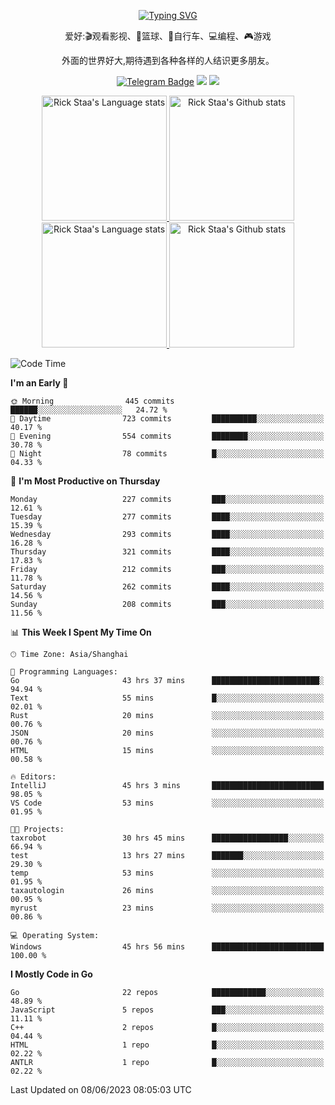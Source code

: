 <div align="center"> 

[![Typing SVG](https://readme-typing-svg.herokuapp.com?size=25&duration=2500&color=eeeeee&vCenter=true&width=200&height=40&lines=Hi+there+%F0%9F%91%8B%F0%9F%8F%BB;I'm+DanBai)](https://git.io/typing-svg)

爱好:🎬观看影视、🏀篮球、🚴自行车、💻编程、🎮游戏

外面的世界好大,期待遇到各种各样的人结识更多朋友。

[![Telegram Badge](https://img.shields.io/badge/-Telegram-blue?style=flat&logo=Telegram&logoColor=white)](https://t.me/danbai9420) 
[![](https://img.shields.io/badge/-Blog-brightgreen?style=flat&logo=Blogger&logoColor=white)](https://p00q.cn)
[![](https://img.shields.io/badge/-Email-red?style=flat&logo=Mail.Ru&logoColor=white)](mailto:danbai@88.com)
</div>

<!-- Light Mode -->
<div align="center"> 
<a href="https://github.com/anuraghazra/github-readme-stats#gh-light-mode-only">
<img height=200 src="https://github-readme-stats-git-master-rstaa-rickstaa.vercel.app/api/top-langs/?username=danbai225&layout=compact&langs_count=10&hide_border=1&role=OWNER,COLLABORATOR#gh-light-mode-only" alt="Rick Staa's Language stats" />
</a>
<a href="https://github.com/anuraghazra/github-readme-stats#gh-light-mode-only">
<img height=200 src="https://github-readme-stats-git-master-rstaa-rickstaa.vercel.app/api?username=danbai225&show_icons=true&count_private=true&line_height=28&hide_border=1&include_all_commits=true&card_width=450&role=OWNER,COLLABORATOR&exclude_repo=github-readme-stats#gh-light-mode-only" alt="Rick Staa's Github stats" />
</a>
</div>

<!-- Dark Mode -->
<div align="center"> 
<a href="https://github.com/anuraghazra/github-readme-stats#gh-dark-mode-only">
<img height=200 src="https://github-readme-stats-git-master-rstaa-rickstaa.vercel.app/api/top-langs/?username=danbai225&layout=compact&langs_count=10&hide_border=1&role=OWNER,COLLABORATOR&theme=github_dark#gh-dark-mode-only" alt="Rick Staa's Language stats" />
</a>
<a href="https://github.com/anuraghazra/github-readme-stats#gh-dark-mode-only">
<img height=200 src="https://github-readme-stats-git-master-rstaa-rickstaa.vercel.app/api?username=danbai225&show_icons=true&count_private=true&line_height=28&hide_border=1&include_all_commits=true&card_width=450&role=OWNER,COLLABORATOR&exclude_repo=github-readme-stats&theme=github_dark#gh-dark-mode-only" alt="Rick Staa's Github stats" />
</a>
</div>

<!--START_SECTION:waka-->
![Code Time](http://img.shields.io/badge/Code%20Time-409%20hrs%2048%20mins-blue)

**I'm an Early 🐤** 

```text
🌞 Morning                445 commits         ██████░░░░░░░░░░░░░░░░░░░   24.72 % 
🌆 Daytime                723 commits         ██████████░░░░░░░░░░░░░░░   40.17 % 
🌃 Evening                554 commits         ████████░░░░░░░░░░░░░░░░░   30.78 % 
🌙 Night                  78 commits          █░░░░░░░░░░░░░░░░░░░░░░░░   04.33 % 
```
📅 **I'm Most Productive on Thursday** 

```text
Monday                   227 commits         ███░░░░░░░░░░░░░░░░░░░░░░   12.61 % 
Tuesday                  277 commits         ████░░░░░░░░░░░░░░░░░░░░░   15.39 % 
Wednesday                293 commits         ████░░░░░░░░░░░░░░░░░░░░░   16.28 % 
Thursday                 321 commits         ████░░░░░░░░░░░░░░░░░░░░░   17.83 % 
Friday                   212 commits         ███░░░░░░░░░░░░░░░░░░░░░░   11.78 % 
Saturday                 262 commits         ████░░░░░░░░░░░░░░░░░░░░░   14.56 % 
Sunday                   208 commits         ███░░░░░░░░░░░░░░░░░░░░░░   11.56 % 
```


📊 **This Week I Spent My Time On** 

```text
🕑︎ Time Zone: Asia/Shanghai

💬 Programming Languages: 
Go                       43 hrs 37 mins      ████████████████████████░   94.94 % 
Text                     55 mins             █░░░░░░░░░░░░░░░░░░░░░░░░   02.01 % 
Rust                     20 mins             ░░░░░░░░░░░░░░░░░░░░░░░░░   00.76 % 
JSON                     20 mins             ░░░░░░░░░░░░░░░░░░░░░░░░░   00.76 % 
HTML                     15 mins             ░░░░░░░░░░░░░░░░░░░░░░░░░   00.58 % 

🔥 Editors: 
IntelliJ                 45 hrs 3 mins       █████████████████████████   98.05 % 
VS Code                  53 mins             ░░░░░░░░░░░░░░░░░░░░░░░░░   01.95 % 

🐱‍💻 Projects: 
taxrobot                 30 hrs 45 mins      █████████████████░░░░░░░░   66.94 % 
test                     13 hrs 27 mins      ███████░░░░░░░░░░░░░░░░░░   29.30 % 
temp                     53 mins             ░░░░░░░░░░░░░░░░░░░░░░░░░   01.95 % 
taxautologin             26 mins             ░░░░░░░░░░░░░░░░░░░░░░░░░   00.95 % 
myrust                   23 mins             ░░░░░░░░░░░░░░░░░░░░░░░░░   00.86 % 

💻 Operating System: 
Windows                  45 hrs 56 mins      █████████████████████████   100.00 % 
```

**I Mostly Code in Go** 

```text
Go                       22 repos            ████████████░░░░░░░░░░░░░   48.89 % 
JavaScript               5 repos             ███░░░░░░░░░░░░░░░░░░░░░░   11.11 % 
C++                      2 repos             █░░░░░░░░░░░░░░░░░░░░░░░░   04.44 % 
HTML                     1 repo              █░░░░░░░░░░░░░░░░░░░░░░░░   02.22 % 
ANTLR                    1 repo              █░░░░░░░░░░░░░░░░░░░░░░░░   02.22 % 
```




 Last Updated on 08/06/2023 08:05:03 UTC
<!--END_SECTION:waka-->
